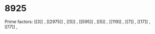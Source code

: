 # 8925

Prime factors: [[3]] , [[2975]] , [[5]] , [[595]] , [[5]] , [[119]] , [[7]] , [[17]] , [[17]] , 